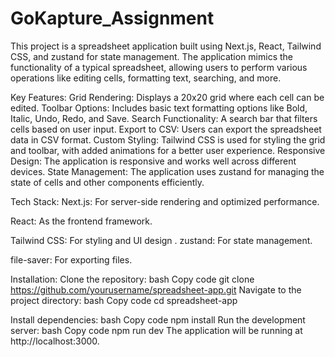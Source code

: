 # GoKapture_Assignment
This project is a spreadsheet application built using Next.js, React, Tailwind CSS, and zustand for state management. The application mimics the functionality of a typical spreadsheet, allowing users to perform various operations like editing cells, formatting text, searching, and more.


Key Features:
Grid Rendering: Displays a 20x20 grid where each cell can be edited.
Toolbar Options: Includes basic text formatting options like Bold, Italic, Undo, Redo, and Save.
Search Functionality: A search bar that filters cells based on user input.
Export to CSV: Users can export the spreadsheet data in CSV format.
Custom Styling: Tailwind CSS is used for styling the grid and toolbar, with added animations for a better user experience.
Responsive Design: The application is responsive and works well across different devices.
State Management: The application uses zustand for managing the state of cells and other components efficiently.


Tech Stack:
Next.js: For server-side rendering and optimized performance.

React: As the frontend framework.

Tailwind CSS: For styling and UI design
.
zustand: For state management.

file-saver: For exporting files.


Installation:
Clone the repository:
bash
Copy code
git clone https://github.com/yourusername/spreadsheet-app.git
Navigate to the project directory:
bash
Copy code
cd spreadsheet-app

Install dependencies:
bash
Copy code
npm install
Run the development server:
bash
Copy code
npm run dev
The application will be running at http://localhost:3000.


